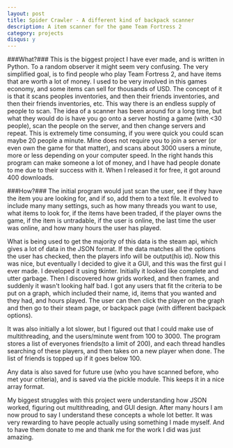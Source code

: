 ```yaml
---
layout: post
title: Spider Crawler - A different kind of backpack scanner
description: A item scanner for the game Team Fortress 2
category: projects
disqus: y
---
```


###What?###
This is the biggest project I have ever made, and is written in Python. To a random observer it might seem very confusing. The very simplified goal, is to find
people who play Team Fortress 2, and have items that are worth a lot of money. I used to be very involved in this games economy, and some
items can sell for thousands of USD. The concept of it is that it scans peoples inventories, and then their friends inventories, and then their
friends inventories, etc. This way there is an endless supply of people to scan. The idea of a scanner has been around for a long time, but what
they would do is have you go onto a server hosting a game (with <30 people), scan the people on the server, and then change servers and repeat.
This is extremely time consuming, if you were quick you could scan maybe 20 people a minute. Mine does not require you to join a server (or even
own the game for that matter), and scans about 3000 users a minute, more or less depending on your computer speed. In the right hands this program
can make someone a lot of money, and I have had people donate to me due to their success with it. When I released it for free, it got around 400 downloads.

###How?###
The initial program would just scan the user, see if they have the item you are looking for, and if so, add them to a text file. It evolved to include
many many settings, such as how many threads you want to use, what items to look for, if the items have been traded, if the player owns the game,
if the item is untradable, if the user is online, the last time the user was online, and how many hours the user has played.

What is being used to get the majority of this data is the steam api, which gives a lot of data in the JSON format. If the data matches all the
options the user has checked, then the players info will be output(his id). Now this was nice, but eventually I decided to give it a GUI, and this
was the first gui I ever made. I developed it using tkinter. Initially it looked like complete and utter garbage. Then I discovered how grids worked,
and then frames, and suddenly it wasn't looking half bad. I got any users that fit the criteria to be put on a graph, which included their name, id,
items that you wanted and they had, and hours played. The user can then click the player on the graph and then go to their steam page, or backpack page
 (with different backpack options).
 
It was also initially a lot slower, but I figured out that I could make use of multithreading, and the users/minute went from 100 to 3000. The program stores
a list of everyones friends(to a limit of 200), and each thread handles searching of these players, and then takes on a new player when done. The list of friends
is topped up if it goes below 100.
 
Any data is also saved for future use (who you have scanned before, who met your criteria), and is saved via the pickle module. This keeps it in a nice array format.

My biggest struggles with this project were understanding how JSON worked, figuring out multithreading, and GUI design. After many hours I am now proud to say I
 understand these concepts a whole lot better. It was very rewarding to have people actually using something I made myself. And to have them donate to me and thank
 me for the work I did was just amazing.